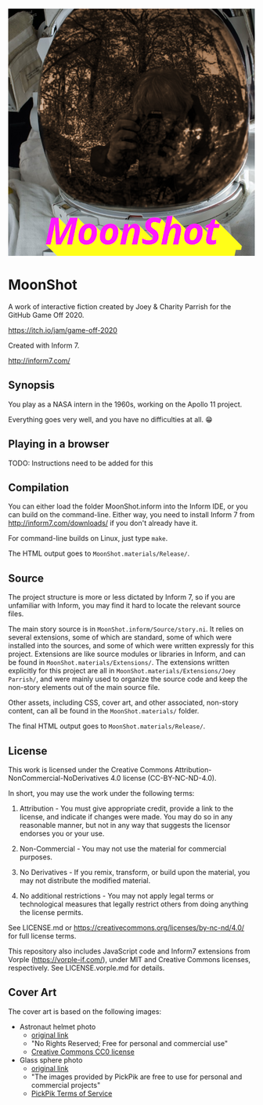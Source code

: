 ![MoonShot cover art: an image of a camera reflected in an astronaut's helmet](MoonShot.materials/Cover.png)

# MoonShot

A work of interactive fiction created by Joey & Charity Parrish for the GitHub
Game Off 2020.

https://itch.io/jam/game-off-2020

Created with Inform 7.

http://inform7.com/


## Synopsis

You play as a NASA intern in the 1960s, working on the Apollo 11 project.

Everything goes very well, and you have no difficulties at all.  :grin:


## Playing in a browser

TODO: Instructions need to be added for this


## Compilation

You can either load the folder MoonShot.inform into the Inform IDE, or you can
build on the command-line.  Either way, you need to install Inform 7 from
http://inform7.com/downloads/ if you don't already have it.

For command-line builds on Linux, just type `make`.

The HTML output goes to `MoonShot.materials/Release/`.


## Source

The project structure is more or less dictated by Inform 7, so if you are
unfamiliar with Inform, you may find it hard to locate the relevant source
files.

The main story source is in `MoonShot.inform/Source/story.ni`.  It relies on
several extensions, some of which are standard, some of which were installed
into the sources, and some of which were written expressly for this project.
Extensions are like source modules or libraries in Inform, and can be found in
`MoonShot.materials/Extensions/`.  The extensions written explicitly for this
project are all in `MoonShot.materials/Extensions/Joey Parrish/`, and were
mainly used to organize the source code and keep the non-story elements out of
the main source file.

Other assets, including CSS, cover art, and other associated, non-story
content, can all be found in the `MoonShot.materials/` folder.

The final HTML output goes to `MoonShot.materials/Release/`.


## License

This work is licensed under the Creative Commons
Attribution-NonCommercial-NoDerivatives 4.0 license (CC-BY-NC-ND-4.0).

In short, you may use the work under the following terms:

1. Attribution - You must give appropriate credit, provide a link to the
license, and indicate if changes were made. You may do so in any reasonable
manner, but not in any way that suggests the licensor endorses you or your use.

2. Non-Commercial - You may not use the material for commercial purposes.

3. No Derivatives - If you remix, transform, or build upon the material, you
may not distribute the modified material.

4. No additional restrictions - You may not apply legal terms or technological
measures that legally restrict others from doing anything the license permits.

See LICENSE.md or https://creativecommons.org/licenses/by-nc-nd/4.0/ for full
license terms.

This repository also includes JavaScript code and Inform7 extensions from
Vorple (https://vorple-if.com/), under MIT and Creative Commons licenses,
respectively.  See LICENSE.vorple.md for details.


## Cover Art

The cover art is based on the following images:
 - Astronaut helmet photo
   - [original link](https://pxhere.com/en/photo/116453)
   - "No Rights Reserved; Free for personal and commercial use"
   - [Creative Commons CC0 license](https://creativecommons.org/share-your-work/public-domain/cc0/)
 - Glass sphere photo
   - [original link](https://www.pickpik.com/photographer-hobby-profession-glass-ball-leisure-leisure-activity-142240)
   - "The images provided by PickPik are free to use for personal and
     commercial projects"
   - [PickPik Terms of Service](https://www.pickpik.com/terms-of-service)
